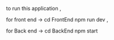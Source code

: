 to run this application , 

for front end ->
                cd FrontEnd
                npm run dev
,

                
for Back end ->
                cd BackEnd
                npm start
